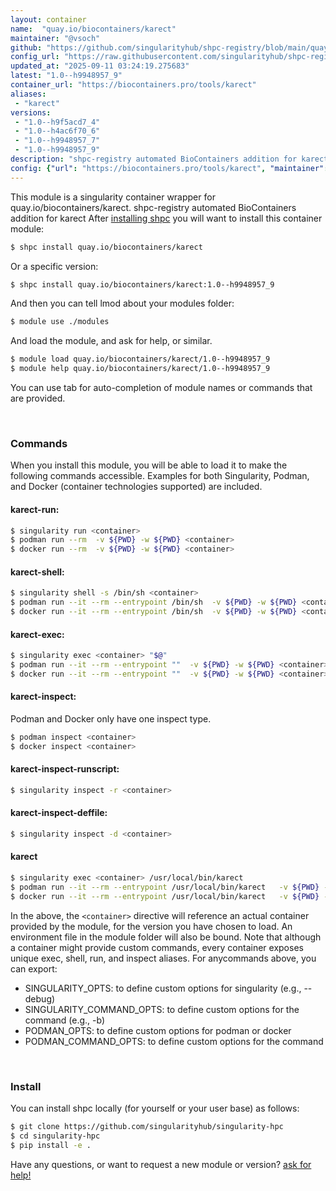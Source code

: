 ```yaml
---
layout: container
name:  "quay.io/biocontainers/karect"
maintainer: "@vsoch"
github: "https://github.com/singularityhub/shpc-registry/blob/main/quay.io/biocontainers/karect/container.yaml"
config_url: "https://raw.githubusercontent.com/singularityhub/shpc-registry/main/quay.io/biocontainers/karect/container.yaml"
updated_at: "2025-09-11 03:24:19.275683"
latest: "1.0--h9948957_9"
container_url: "https://biocontainers.pro/tools/karect"
aliases:
 - "karect"
versions:
 - "1.0--h9f5acd7_4"
 - "1.0--h4ac6f70_6"
 - "1.0--h9948957_7"
 - "1.0--h9948957_9"
description: "shpc-registry automated BioContainers addition for karect"
config: {"url": "https://biocontainers.pro/tools/karect", "maintainer": "@vsoch", "description": "shpc-registry automated BioContainers addition for karect", "latest": {"1.0--h9948957_9": "sha256:9c4d286298865c530161bb793464a2ccaea569f5128220532724f050f70544d2"}, "tags": {"1.0--h9f5acd7_4": "sha256:5c49a42ea8edf231d2b624faa2290254e7fa948b1b1407b7b08ff5c5138de2df", "1.0--h4ac6f70_6": "sha256:8956608740893088f301b3251a68c7e2c6bee8254b27416eb2f6cffbad843389", "1.0--h9948957_7": "sha256:05c73faa622c6d27d1c24ee19adf7947cb055284e341b878c318bf1fff9df9d0", "1.0--h9948957_9": "sha256:9c4d286298865c530161bb793464a2ccaea569f5128220532724f050f70544d2"}, "docker": "quay.io/biocontainers/karect", "aliases": {"karect": "/usr/local/bin/karect"}}
---
```


This module is a singularity container wrapper for quay.io/biocontainers/karect.
shpc-registry automated BioContainers addition for karect
After [installing shpc](#install) you will want to install this container module:


```bash
$ shpc install quay.io/biocontainers/karect
```

Or a specific version:

```bash
$ shpc install quay.io/biocontainers/karect:1.0--h9948957_9
```

And then you can tell lmod about your modules folder:

```bash
$ module use ./modules
```

And load the module, and ask for help, or similar.

```bash
$ module load quay.io/biocontainers/karect/1.0--h9948957_9
$ module help quay.io/biocontainers/karect/1.0--h9948957_9
```

You can use tab for auto-completion of module names or commands that are provided.

<br>

### Commands

When you install this module, you will be able to load it to make the following commands accessible.
Examples for both Singularity, Podman, and Docker (container technologies supported) are included.

#### karect-run:

```bash
$ singularity run <container>
$ podman run --rm  -v ${PWD} -w ${PWD} <container>
$ docker run --rm  -v ${PWD} -w ${PWD} <container>
```

#### karect-shell:

```bash
$ singularity shell -s /bin/sh <container>
$ podman run --it --rm --entrypoint /bin/sh  -v ${PWD} -w ${PWD} <container>
$ docker run --it --rm --entrypoint /bin/sh  -v ${PWD} -w ${PWD} <container>
```

#### karect-exec:

```bash
$ singularity exec <container> "$@"
$ podman run --it --rm --entrypoint ""  -v ${PWD} -w ${PWD} <container> "$@"
$ docker run --it --rm --entrypoint ""  -v ${PWD} -w ${PWD} <container> "$@"
```

#### karect-inspect:

Podman and Docker only have one inspect type.

```bash
$ podman inspect <container>
$ docker inspect <container>
```

#### karect-inspect-runscript:

```bash
$ singularity inspect -r <container>
```

#### karect-inspect-deffile:

```bash
$ singularity inspect -d <container>
```


#### karect

```bash
$ singularity exec <container> /usr/local/bin/karect
$ podman run --it --rm --entrypoint /usr/local/bin/karect   -v ${PWD} -w ${PWD} <container> -c " $@"
$ docker run --it --rm --entrypoint /usr/local/bin/karect   -v ${PWD} -w ${PWD} <container> -c " $@"
```



In the above, the `<container>` directive will reference an actual container provided
by the module, for the version you have chosen to load. An environment file in the
module folder will also be bound. Note that although a container
might provide custom commands, every container exposes unique exec, shell, run, and
inspect aliases. For anycommands above, you can export:

 - SINGULARITY_OPTS: to define custom options for singularity (e.g., --debug)
 - SINGULARITY_COMMAND_OPTS: to define custom options for the command (e.g., -b)
 - PODMAN_OPTS: to define custom options for podman or docker
 - PODMAN_COMMAND_OPTS: to define custom options for the command

<br>

### Install

You can install shpc locally (for yourself or your user base) as follows:

```bash
$ git clone https://github.com/singularityhub/singularity-hpc
$ cd singularity-hpc
$ pip install -e .
```

Have any questions, or want to request a new module or version? [ask for help!](https://github.com/singularityhub/singularity-hpc/issues)